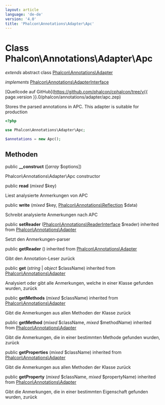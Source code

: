 ```yaml
---
layout: article
language: 'de-de'
version: '4.0'
title: 'Phalcon\Annotations\Adapter\Apc'
---
```

# Class **Phalcon\Annotations\Adapter\Apc**

*extends* abstract class [Phalcon\Annotations\Adapter](Phalcon_Annotations_Adapter)

*implements* [Phalcon\Annotations\AdapterInterface](Phalcon_Annotations_AdapterInterface)

[Quellcode auf GitHub](https://github.com/phalcon/cphalcon/tree/v{{ page.version }}.0/phalcon/annotations/adapter/apc.zep)

Stores the parsed annotations in APC. This adapter is suitable for production

```php
<?php

use Phalcon\Annotations\Adapter\Apc;

$annotations = new Apc();

```

## Methoden

public **__construct** ([*array* $options])

Phalcon\Annotations\Adapter\Apc constructor

public **read** (*mixed* $key)

Liest analysierte Anmerkungen von APC

public **write** (*mixed* $key, [Phalcon\Annotations\Reflection](Phalcon_Annotations_Reflection) $data)

Schreibt analysierte Anmerkungen nach APC

public **setReader** ([Phalcon\Annotations\ReaderInterface](Phalcon_Annotations_ReaderInterface) $reader) inherited from [Phalcon\Annotations\Adapter](Phalcon_Annotations_Adapter)

Setzt den Anmerkungen-parser

public **getReader** () inherited from [Phalcon\Annotations\Adapter](Phalcon_Annotations_Adapter)

Gibt den Annotation-Leser zurück

public **get** (*string* | *object* $className) inherited from [Phalcon\Annotations\Adapter](Phalcon_Annotations_Adapter)

Analysiert oder gibt alle Anmerkungen, welche in einer Klasse gefunden wurden, zurück

public **getMethods** (*mixed* $className) inherited from [Phalcon\Annotations\Adapter](Phalcon_Annotations_Adapter)

Gibt die Anmerkungen aus allen Methoden der Klasse zurück

public **getMethod** (*mixed* $className, *mixed* $methodName) inherited from [Phalcon\Annotations\Adapter](Phalcon_Annotations_Adapter)

Gibt die Anmerkungen, die in einer bestimmten Methode gefunden wurden, zurück

public **getProperties** (*mixed* $className) inherited from [Phalcon\Annotations\Adapter](Phalcon_Annotations_Adapter)

Gibt die Anmerkungen aus allen Methoden der Klasse zurück

public **getProperty** (*mixed* $className, *mixed* $propertyName) inherited from [Phalcon\Annotations\Adapter](Phalcon_Annotations_Adapter)

Gibt die Anmerkungen, die in einer bestimmten Eigenschaft gefunden wurden, zurück